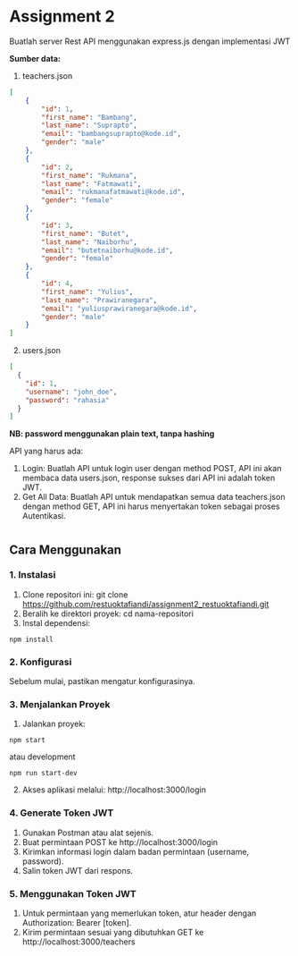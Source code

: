 # Assignment 2

Buatlah server Rest API menggunakan express.js dengan implementasi JWT

**Sumber data:**
1. teachers.json
```json
[
    {
        "id": 1, 
        "first_name": "Bambang",
        "last_name": "Suprapto",
        "email": "bambangsuprapto@kode.id",
        "gender": "male"
    },
    {
        "id": 2, 
        "first_name": "Rukmana",
        "last_name": "Fatmawati",
        "email": "rukmanafatmawati@kode.id",
        "gender": "female"
    },
    {
        "id": 3, 
        "first_name": "Butet",
        "last_name": "Naiborhu",
        "email": "butetnaiborhu@kode.id",
        "gender": "female"
    },
    {
        "id": 4, 
        "first_name": "Yulius",
        "last_name": "Prawiranegara",
        "email": "yuliusprawiranegara@kode.id",
        "gender": "male"
    }
]
```
2. users.json
```json
[
  {
    "id": 1,
    "username": "john_doe",
    "password": "rahasia"
  }
]
```
**NB: password menggunakan plain text, tanpa hashing**

API yang harus ada:

1. Login: Buatlah API untuk login user dengan method POST, API ini akan membaca data users.json, response sukses dari API ini adalah token JWT.
2. Get All Data: Buatlah API untuk mendapatkan semua data teachers.json dengan method GET, API ini harus menyertakan token sebagai proses Autentikasi.

#
## Cara Menggunakan

### 1. Instalasi

1. Clone repositori ini: git clone https://github.com/restuoktafiandi/assignment2_restuoktafiandi.git 
2. Beralih ke direktori proyek: cd nama-repositori
3. Instal dependensi: 
```
npm install
```

### 2. Konfigurasi

Sebelum mulai, pastikan mengatur konfigurasinya.

### 3. Menjalankan Proyek

1. Jalankan proyek: 
```
npm start
```
atau development
```
npm run start-dev
```
2. Akses aplikasi melalui: http://localhost:3000/login

### 4. Generate Token JWT

1. Gunakan Postman atau alat sejenis.
2. Buat permintaan POST ke http://localhost:3000/login
3. Kirimkan informasi login dalam badan permintaan (username, password).
4. Salin token JWT dari respons.

### 5. Menggunakan Token JWT

1. Untuk permintaan yang memerlukan token, atur header dengan Authorization: Bearer [token].
2. Kirim permintaan sesuai yang dibutuhkan  GET ke http://localhost:3000/teachers